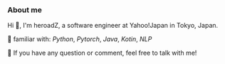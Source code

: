### About me 
Hi 👋, I'm heroadZ, a software engineer at Yahoo!Japan in Tokyo, Japan.  

🌱 familiar with: _Python_, _Pytorch_, _Java_, _Kotin_, _NLP_

💬 If you have any question or comment, feel free to talk with me!




<!--
**HeroadZ/HeroadZ** is a ✨ _special_ ✨ repository because its `README.md` (this file) appears on your GitHub profile.

Here are some ideas to get you started:

- 🔭 I’m currently studing on ...
- 🌱 I’m currently learning ...
- 👯 I’m looking to collaborate on ...
- 🤔 I’m looking for help with ...
- 💬 Ask me about ...
- 📫 How to reach me: ...
- 😄 Pronouns: ...
- ⚡ Fun fact: ...
-->
